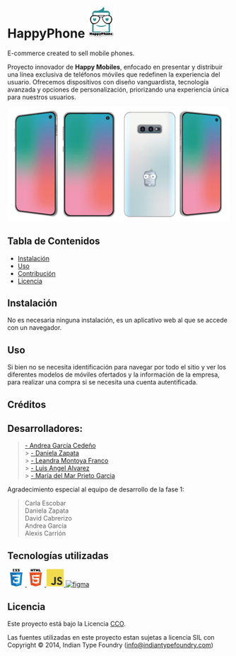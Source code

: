 # HappyPhone <img  src="./img/logo.png" width="60" height="70">

E-commerce created to sell mobile phones.

Proyecto innovador de **Happy Mobiles**, enfocado en presentar y distribuir una línea exclusiva de teléfonos móviles que redefinen la experiencia del usuario. Ofrecemos dispositivos con diseño vanguardista, tecnología avanzada y opciones de personalización, priorizando una experiencia única para nuestros usuarios.

![imágen de un HappyPhone](./img/happyinicio.svg)

## Tabla de Contenidos

- [Instalación](#instalación)
- [Uso](#uso)
- [Contribución](#contribución)
- [Licencia](#licencia)

## Instalación

No es necesaria ninguna instalación, es un aplicativo web al que se accede con un navegador.

## Uso

Si bien no se necesita identificación para navegar por todo el sitio y ver los diferentes modelos de móviles ofertados y la información de la empresa, para realizar una compra si se necesita una cuenta autentificada.

## Créditos

## Desarrolladores:

> <a href="https://www.linkedin.com/in/andrea-garc%C3%ADa-cede%C3%B1o-5467a15b/">- Andrea García Cedeño</a></br> > <a href="https://www.linkedin.com/in/daniela-zapata-6104b760/">- Daniela Zapata</a></br> > <a href="https://www.linkedin.com/in/leandramontoya/">- Leandra Montoya Franco</a></br> > <a href="https://www.linkedin.com/in/luis-angel-alvarez/">- Luis Angel Alvarez</a></br> > <a href="https://www.linkedin.com/in/mar-prieto-garcia/">- María del Mar Prieto Garcia</a>

Agradecimiento especial al equipo de desarrollo de la fase 1:

> Carla Escobar</br>
> Daniela Zapata</br>
> David Cabrerizo</br>
> Andrea García</br>
> Alexis Carrión

## Tecnologías utilizadas

 <p align="left"> <a href="https://www.w3schools.com/css/" target="_blank" rel="noreferrer"> <img src="https://raw.githubusercontent.com/devicons/devicon/master/icons/css3/css3-original-wordmark.svg" alt="css3" width="40" height="40"/> </a> <a href="https://www.w3.org/html/" target="_blank" rel="noreferrer"> <img src="https://raw.githubusercontent.com/devicons/devicon/master/icons/html5/html5-original-wordmark.svg" alt="html5" width="40" height="40"/> </a> <a href="https://developer.mozilla.org/en-US/docs/Web/JavaScript" target="_blank" rel="noreferrer"> <img src="https://raw.githubusercontent.com/devicons/devicon/master/icons/javascript/javascript-original.svg" alt="javascript" width="40" height="40"/> </a><a href="https://www.figma.com/file/FJHzTlgBTrsto9hPjBe51j/HappyPhone_v2.0?type=design&node-id=11%3A4&mode=design&t=77HC83KiNTqlz08J-1" target="_blank" rel="noreferrer"> <img src="https://www.vectorlogo.zone/logos/figma/figma-icon.svg" alt="figma" width="40" height="40"/> </a> </p>

## Licencia

Este proyecto está bajo la Licencia [CCO](LICENSE).

Las fuentes utilizadas en este proyecto estan sujetas a licencia SIL con Copyright &copy; 2014, Indian Type Foundry (info@indiantypefoundry.com)
